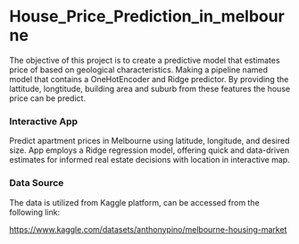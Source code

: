 # House_Price_Prediction_in_melbourne

The objective of this project is to create a predictive model that estimates price of based on geological characteristics. Making a pipeline named model that contains a OneHotEncoder and Ridge predictor. By providing the lattitude, longtitude, building area and suburb from these features the house price can be predict.

### Interactive App
Predict apartment prices in Melbourne using latitude, longitude, and desired size. App employs a Ridge regression model, offering quick and data-driven estimates for informed real estate decisions with location in interactive map.

### Data Source
The data is utilized from Kaggle platform, can be accessed from the following link:

https://www.kaggle.com/datasets/anthonypino/melbourne-housing-market

